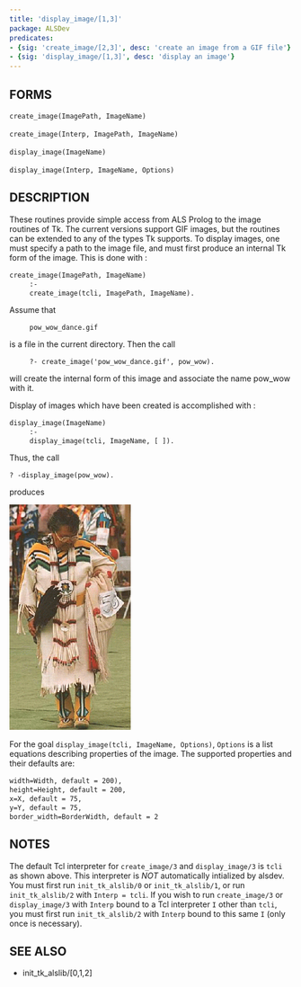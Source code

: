 ```yaml
---
title: 'display_image/[1,3]'
package: ALSDev
predicates:
- {sig: 'create_image/[2,3]', desc: 'create an image from a GIF file'}
- {sig: 'display_image/[1,3]', desc: 'display an image'}
---
```


## FORMS
```
create_image(ImagePath, ImageName)

create_image(Interp, ImagePath, ImageName)

display_image(ImageName)

display_image(Interp, ImageName, Options)
```
## DESCRIPTION

These routines provide simple access from ALS Prolog to the image routines of Tk. The current versions support GIF images, but the routines can be extended to any of the types Tk supports. To display images, one must specify a path to the image file, and must first produce an internal Tk form of the image. This is done with :
```
create_image(ImagePath, ImageName)
     :-
     create_image(tcli, ImagePath, ImageName).
```
Assume that
```
     pow_wow_dance.gif
```
is a file in the current directory. Then the call
```
     ?- create_image('pow_wow_dance.gif', pow_wow).
```
will create the internal form of this image and associate the name pow_wow with it. 

Display of images which have been created is accomplished with :
```
display_image(ImageName)
     :-
     display_image(tcli, ImageName, [ ]).
```
Thus, the call
```
? -display_image(pow_wow).
```
produces

![](images/pow_wow_dancer.gif)

For the goal `display_image(tcli, ImageName, Options)`, `Options` is a list equations describing properties of the image.  The supported properties and their defaults are:
```
width=Width, default = 200),
height=Height, default = 200,
x=X, default = 75,
y=Y, default = 75,
border_width=BorderWidth, default = 2
```
## NOTES

The default Tcl interpreter for `create_image/3` and `display_image/3` is `tcli` as shown above.  This interpreter is *_NOT_* automatically intialized by alsdev.  You must first run `init_tk_alslib/0` or `init_tk_alslib/1`, or run `init_tk_alslib/2` with `Interp = tcli`.  If you wish to run `create_image/3` or `display_image/3` with `Interp` bound to a Tcl interpreter `I` other than `tcli`, you must first run `init_tk_alslib/2` with `Interp` bound to this same `I` (only once is necessary).

## SEE ALSO

- init_tk_alslib/[0,1,2]

